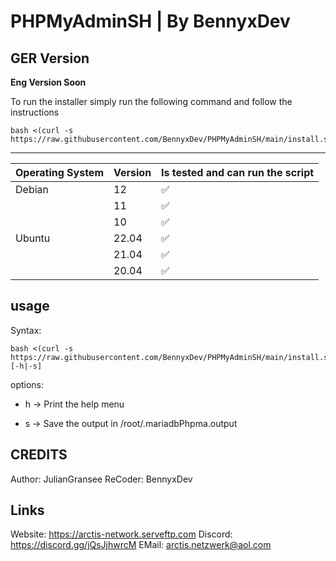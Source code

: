 # PHPMyAdminSH | By BennyxDev

## GER Version
**Eng Version Soon**

To run the installer simply run the following command and follow the instructions

```
bash <(curl -s https://raw.githubusercontent.com/BennyxDev/PHPMyAdminSH/main/install.sh)
```

---

| Operating System | Version | Is tested and can run the script
| ---------------- | ------- | ------------------
| Debian           | 12      | :white_check_mark:         
|                  | 11      | :white_check_mark: 
|                  | 10      | :white_check_mark:        		  
| Ubuntu           | 22.04   | :white_check_mark: 	        
|                  | 21.04   | :white_check_mark:
|                  | 20.04   | :white_check_mark:


## usage

Syntax:
```
bash <(curl -s https://raw.githubusercontent.com/BennyxDev/PHPMyAdminSH/main/install.sh) [-h|-s]
```
options:

- h  ->   Print the help menu

- s  ->   Save the output in /root/.mariadbPhpma.output

## CREDITS ##
Author: JulianGransee
ReCoder: BennyxDev

## Links ##
Website: https://arctis-network.serveftp.com
Discord: https://discord.gg/jQsJjhwrcM
EMail: arctis.netzwerk@aol.com
